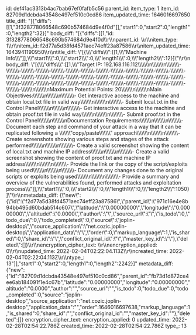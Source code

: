 id: def41ac3313b4ac7bab67ef0fafb5c56
parent_id: 
item_type: 1
item_id: 82709d1dcbda43548e497ef510c0cd86
item_updated_time: 1646016697650
title_diff: "[{\"diffs\":[[1,\"3f328778066548c690b574684d9e4f0d\"]],\"start1\":0,\"start2\":0,\"length1\":0,\"length2\":32}]"
body_diff: "[{\"diffs\":[[1,\"id: 3f328778066548c690b574684d9e4f0d\\\r\\\nparent_id: \\\r\\\nitem_type: 1\\\r\\\nitem_id: f2d77a5d38fd4571aec74eff23a87586\\\r\\\nitem_updated_time: 1643941190950\\\r\\\ntitle_diff: \\\"[{\\\\\\\"diffs\\\\\\\":[[1,\\\\\\\"Machine Info\\\\\\\"]],\\\\\\\"start1\\\\\\\":0,\\\\\\\"start2\\\\\\\":0,\\\\\\\"length1\\\\\\\":0,\\\\\\\"length2\\\\\\\":12}]\\\"\\\r\\\nbody_diff: \\\"[{\\\\\\\"diffs\\\\\\\":[[1,\\\\\\\"Target IP: 192.168.116.112\\\\\\\\\\\\\n\\\\\\\\\\\\\n\\\\\\\\\\\\\\\\-\\\\\\\\\\\\\\\\-\\\\\\\\\\\\\\\\-\\\\\\\\\\\\\\\\-\\\\\\\\\\\\\\\\-\\\\\\\\\\\\\\\\-\\\\\\\\\\\\\\\\-\\\\\\\\\\\\\\\\-\\\\\\\\\\\\\\\\-\\\\\\\\\\\\\\\\-\\\\\\\\\\\\\\\\-\\\\\\\\\\\\\\\\-\\\\\\\\\\\\\\\\-\\\\\\\\\\\\\\\\-\\\\\\\\\\\\\\\\-\\\\\\\\\\\\\\\\-\\\\\\\\\\\\\\\\-\\\\\\\\\\\\\\\\-\\\\\\\\\\\\\\\\-\\\\\\\\\\\\\\\\-\\\\\\\\\\\\\\\\-\\\\\\\\\\\\\\\\-\\\\\\\\\\\\\\\\-\\\\\\\\\\\\\\\\-\\\\\\\\\\\\\\\\-\\\\\\\\\\\\\\\\-\\\\\\\\\\\\\\\\-\\\\\\\\\\\\\\\\-\\\\\\\\\\\\\\\\-\\\\\\\\\\\\\\\\-\\\\\\\\\\\\\\\\-\\\\\\\\\\\\\\\\-\\\\\\\\\\\\\\\\-\\\\\\\\\\\\\\\\-\\\\\\\\\\\\\\\\-\\\\\\\\\\\\\\\\-\\\\\\\\\\\\\\\\-\\\\\\\\\\\\\\\\-\\\\\\\\\\\\\n\\\\\\\\\\\\\nMaximum Potential Points: 20\\\\\\\\\\\\\n\\\\\\\\\\\\\nMain Objectives:\\\\\\\\\\\\\n\\\\\\\\\\\\\n\\\\\\\\\\\\\\\\- Get interactive access to the machine and obtain local.txt file in valid way\\\\\\\\\\\\\n\\\\\\\\\\\\\n\\\\\\\\\\\\\\\\- Submit local.txt in the Control Panel\\\\\\\\\\\\\n\\\\\\\\\\\\\n\\\\\\\\\\\\\\\\- Get interactive access to the machine and obtain proof.txt file in valid way\\\\\\\\\\\\\n\\\\\\\\\\\\\n\\\\\\\\\\\\\\\\- Submit proof.txt in the Control Panel\\\\\\\\\\\\\n\\\\\\\\\\\\\nDocumentation Requirements:\\\\\\\\\\\\\n\\\\\\\\\\\\\n\\\\\\\\\\\\\\\\- Document each step and command of your attack in a way that it can be replicated following a \\\\\\\\\\\\\\\"copy/paste\\\\\\\\\\\\\\\" approach\\\\\\\\\\\\\n\\\\\\\\\\\\\n\\\\\\\\\\\\\\\\- Create screenshots showing various steps and stages of the attack performed\\\\\\\\\\\\\n\\\\\\\\\\\\\n\\\\\\\\\\\\\\\\- Create a valid screenshot showing the content of local.txt and machine IP address\\\\\\\\\\\\\n\\\\\\\\\\\\\n\\\\\\\\\\\\\\\\- Create a valid screenshot showing the content of proof.txt and machine IP address\\\\\\\\\\\\\n\\\\\\\\\\\\\n\\\\\\\\\\\\\\\\- Provide the link or the copy of the script/exploits being used\\\\\\\\\\\\\n\\\\\\\\\\\\\n\\\\\\\\\\\\\\\\- Document any changes done to the original scripts or exploits being used\\\\\\\\\\\\\n\\\\\\\\\\\\\n\\\\\\\\\\\\\\\\- Provide a summary and overview of the vulnerabilities found, performed attacks and exploitation process\\\\\\\"]],\\\\\\\"start1\\\\\\\":0,\\\\\\\"start2\\\\\\\":0,\\\\\\\"length1\\\\\\\":0,\\\\\\\"length2\\\\\\\":1050}]\\\"\\\r\\\nmetadata_diff: {\\\"new\\\":{\\\"id\\\":\\\"f2d77a5d38fd4571aec74eff23a87586\\\",\\\"parent_id\\\":\\\"971c16e4e8b94bb495d60bdab514c607\\\",\\\"latitude\\\":\\\"0.00000000\\\",\\\"longitude\\\":\\\"0.00000000\\\",\\\"altitude\\\":\\\"0.0000\\\",\\\"author\\\":\\\"\\\",\\\"source_url\\\":\\\"\\\",\\\"is_todo\\\":0,\\\"todo_due\\\":0,\\\"todo_completed\\\":0,\\\"source\\\":\\\"joplin-desktop\\\",\\\"source_application\\\":\\\"net.cozic.joplin-desktop\\\",\\\"application_data\\\":\\\"\\\",\\\"order\\\":0,\\\"markup_language\\\":1,\\\"is_shared\\\":0,\\\"share_id\\\":\\\"\\\",\\\"conflict_original_id\\\":\\\"\\\",\\\"master_key_id\\\":\\\"\\\"},\\\"deleted\\\":[]}\\\r\\\nencryption_cipher_text: \\\r\\\nencryption_applied: 0\\\r\\\nupdated_time: 2022-02-04T02:22:04.113Z\\\r\\\ncreated_time: 2022-02-04T02:22:04.113Z\\\r\\\ntype_: 13\"]],\"start1\":0,\"start2\":0,\"length1\":0,\"length2\":2242}]"
metadata_diff: {"new":{"id":"82709d1dcbda43548e497ef510c0cd86","parent_id":"fb73d1d872ce4ee6ab184091f1e4c67b","latitude":"0.00000000","longitude":"0.00000000","altitude":"0.0000","author":"","source_url":"","is_todo":0,"todo_due":0,"todo_completed":0,"source":"joplin-desktop","source_application":"net.cozic.joplin-desktop","application_data":"","order":1646016697638,"markup_language":1,"is_shared":0,"share_id":"","conflict_original_id":"","master_key_id":""},"deleted":[]}
encryption_cipher_text: 
encryption_applied: 0
updated_time: 2022-02-28T02:54:22.786Z
created_time: 2022-02-28T02:54:22.786Z
type_: 13